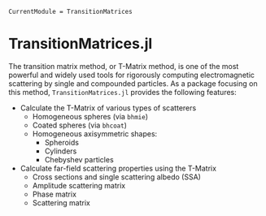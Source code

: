 ```@meta
CurrentModule = TransitionMatrices
```

# TransitionMatrices.jl

The transition matrix method, or T-Matrix method, is one of the most powerful and widely used tools for rigorously computing electromagnetic scattering by single and compounded particles. As a package focusing on this method, `TransitionMatrices.jl` provides the following features:

- Calculate the T-Matrix of various types of scatterers
  - Homogeneous spheres (via `bhmie`)
  - Coated spheres (via `bhcoat`)
  - Homogeneous axisymmetric shapes:
    - Spheroids
    - Cylinders
    - Chebyshev particles
- Calculate far-field scattering properties using the T-Matrix
  - Cross sections and single scattering albedo (SSA)
  - Amplitude scattering matrix
  - Phase matrix
  - Scattering matrix
